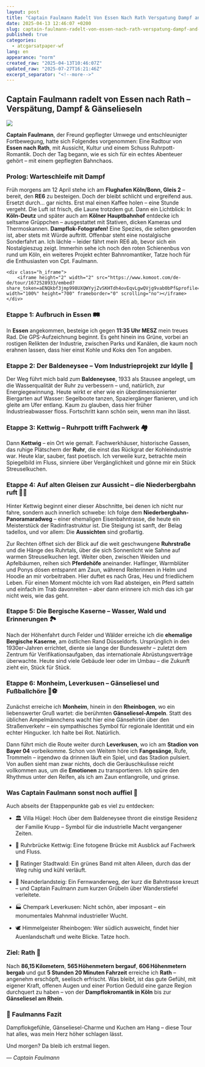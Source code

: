 ```yaml
---
layout: post
title: "Captain Faulmann Radelt Von Essen Nach Rath Verspatung Dampf and Ganselieseln"
date: 2025-04-13 12:46:07 +0200
slug: captain-faulmann-radelt-von-essen-nach-rath-verspatung-dampf-and-ganselieseln
published: true
categories:
  - atcgarsatpaper-wf
lang: en
appearance: "norm"
created_raw: "2025-04-13T10:46:07Z"
updated_raw: "2025-07-27T16:21:46Z"
excerpt_separator: "<!--more-->"
---
```

## Captain Faulmann radelt von Essen nach Rath – Verspätung, Dampf & Gänselieseln

![](https://pxscdn.com/public/m/_v2/607467830790472239/6ac28a0f2-92b4f8/oHsZJKdK2svw/5NzEpj4yfnIVfEdjscuWtdOCdTUjyIMyZPwJHHRX.png)

&#x20;**Captain Faulmann**, der Freund gepflegter Umwege und entschleunigter Fortbewegung, hatte sich Folgendes vorgenommen: Eine Radtour von **Essen nach Rath**, mit Aussicht, Kultur und einem Schuss Ruhrpott-Romantik. Doch der Tag begann, wie es sich für ein echtes Abenteuer gehört – mit einem gepflegten Bahnchaos.

### Prolog: Warteschleife mit Dampf

Früh morgens am 12 April stehe ich am **Flughafen Köln/Bonn, Gleis 2** – bereit, den **RE6** zu besteigen. Doch der bleibt schlicht und ergreifend aus. Ersetzt durch... gar nichts. Erst mal einen Kaffee holen – eine Stunde vergeht. Die Luft ist frisch, die Laune trotzdem gut. Dann ein Lichtblick: In **Köln-Deutz** und später auch am **Kölner Hauptbahnhof** entdecke ich seltsame Grüppchen – ausgestattet mit Stativen, dicken Kameras und Thermoskannen. **Dampflok-Fotografen!** Eine Spezies, die selten geworden ist, aber stets mit Würde auftritt. Offenbar steht eine nostalgische Sonderfahrt an. Ich lächle – leider fährt mein RE6 ab, bevor sich ein Nostalgieszug zeigt. Immerhin sehe ich noch den roten Schienenbus von rund um Köln, ein weiteres Projekt echter Bahnromantiker, Tatze hoch für die Enthusiasten von Cpt. Faulmann.

    <div class="h_iframe">
        <iframe height="2" width="2" src="https://www.komoot.com/de-de/tour/1672528933/embed?share_token=aENQkbf3jmp998UXQWYyjZvSKHTdh4ovEqvLgwQVjg9vab0bPf&profile=1&gallery=1" width="100%" height="700" frameborder="0" scrolling="no"></iframe>
    </div>
</div>

### Etappe 1: Aufbruch in Essen 🛤️

In **Essen** angekommen, besteige ich gegen **11:35 Uhr MESZ** mein treues Rad. Die GPS-Aufzeichnung beginnt. Es geht hinein ins Grüne, vorbei an rostigen Relikten der Industrie, zwischen Parks und Kanälen, die kaum noch erahnen lassen, dass hier einst Kohle und Koks den Ton angaben.

### Etappe 2: Der Baldeneysee – Vom Industrieprojekt zur Idylle 🌊

Der Weg führt mich bald zum **Baldeneysee**, 1933 als Stausee angelegt, um die Wasserqualität der Ruhr zu verbessern – und, natürlich, zur Energiegewinnung. Heute wirkt er eher wie ein überdimensionierter Biergarten auf Wasser: Segelboote tanzen, Spaziergänger flanieren, und ich gleite am Ufer entlang. Kaum zu glauben, dass hier früher Industrieabwasser floss. Fortschritt kann schön sein, wenn man ihn lässt.

### Etappe 3: Kettwig – Ruhrpott trifft Fachwerk 🏘️

Dann **Kettwig** – ein Ort wie gemalt. Fachwerkhäuser, historische Gassen, das ruhige Plätschern der **Ruhr**, die einst das Rückgrat der Kohleindustrie war. Heute klar, sauber, fast poetisch. Ich verweile kurz, betrachte mein Spiegelbild im Fluss, sinniere über Vergänglichkeit und gönne mir ein Stück Streuselkuchen.

### Etappe 4: Auf alten Gleisen zur Aussicht – die Niederbergbahn ruft 🚴‍♂️

Hinter Kettwig beginnt einer dieser Abschnitte, bei denen ich nicht nur fahre, sondern auch innerlich schwebe: Ich folge dem **Niederbergbahn-Panoramaradweg** – einer ehemaligen Eisenbahntrasse, die heute ein Meisterstück der Radinfrastruktur ist. Die Steigung ist sanft, der Belag tadellos, und vor allem: Die **Aussichten** sind großartig.

Zur Rechten öffnet sich der Blick auf die weit geschwungene **Ruhrstraße** und die Hänge des Ruhrtals, über die sich Sonnenlicht wie Sahne auf warmen Streuselkuchen legt. Weiter oben, zwischen Weiden und Apfelbäumen, reihen sich **Pferdehöfe** aneinander. Haflinger, Warmblüter und Ponys dösen entspannt am Zaun, während Reiterinnen in Helm und Hoodie an mir vorbeitraben. Hier duftet es nach Gras, Heu und friedlichem Leben. Für einen Moment möchte ich vom Rad absteigen, ein Pferd satteln und einfach im Trab davonreiten – aber dann erinnere ich mich das ich gar nicht weis, wie das geht.

### Etappe 5: Die Bergische Kaserne – Wasser, Wald und Erinnerungen 🏞️

Nach der Höhenfahrt durch Felder und Wälder erreiche ich die **ehemalige Bergische Kaserne**, am östlichen Rand Düsseldorfs. Ursprünglich in den 1930er-Jahren errichtet, diente sie lange der Bundeswehr – zuletzt dem Zentrum für Verifikationsaufgaben, das internationale Abrüstungsverträge überwachte. Heute sind viele Gebäude leer oder im Umbau – die Zukunft zieht ein, Stück für Stück.

### Etappe 6: Monheim, Leverkusen – Gänseliesel und Fußballchöre 🦆⚽

Zunächst erreiche ich **Monheim**, hinein in den **Rheinbogen**, wo ein liebenswerter Gruß wartet: die berühmten **Gänseliesel-Ampeln**. Statt des üblichen Ampelmännchens wacht hier eine Gänsehirtin über den Straßenverkehr – ein sympathisches Symbol für regionale Identität und ein echter Hingucker. Ich halte bei Rot. Natürlich.

Dann führt mich die Route weiter durch **Leverkusen**, wo ich am **Stadion von Bayer 04** vorbeikomme. Schon von Weitem höre ich **Fangesänge**, Rufe, Trommeln – irgendwo da drinnen läuft ein Spiel, und das Stadion pulsiert. Von außen sieht man zwar nichts, doch die Geräuschkulisse reicht vollkommen aus, um die **Emotionen** zu transportieren. Ich spüre den Rhythmus unter den Reifen, als ich am Zaun entlangrolle, und grinse.&#x20;

### Was Captain Faulmann sonst noch auffiel 🧭

Auch abseits der Etappenpunkte gab es viel zu entdecken:

* 🏛️ Villa Hügel: Hoch über dem Baldeneysee thront die einstige Residenz der Familie Krupp – Symbol für die industrielle Macht vergangener Zeiten.

* 🌉 Ruhrbrücke Kettwig: Eine fotogene Brücke mit Ausblick auf Fachwerk und Fluss.

* 🌲 Ratinger Stadtwald: Ein grünes Band mit alten Alleen, durch das der Weg ruhig und kühl verläuft.

* 🧭 Neanderlandsteig: Ein Fernwanderweg, der kurz die Bahntrasse kreuzt – und Captain Faulmann zum kurzen Grübeln über Wanderstiefel verleitete.

* 🏭 Chempark Leverkusen: Nicht schön, aber imposant – ein monumentales Mahnmal industrieller Wucht.

* 🕊️ Himmelgeister Rheinbogen: Wer südlich ausweicht, findet hier Auenlandschaft und weite Blicke. Tatze hoch.

### Ziel: Rath 🏁

Nach **86,15 Kilometern**, **565 Höhenmetern bergauf**, **606 Höhenmetern bergab** und gut **5 Stunden 20 Minuten Fahrzeit** erreiche ich **Rath** – angenehm erschöpft, seelisch erfrischt. Was bleibt, ist das gute Gefühl, mit eigener Kraft, offenen Augen und einer Portion Geduld eine ganze Region durchquert zu haben – von der **Dampflokromantik in Köln** bis zur **Gänseliesel am Rhein**.

### 🧢 Faulmanns Fazit

Dampflokgefühle, Gänseliesel-Charme und Kuchen am Hang – diese Tour hat alles, was mein Herz höher schlagen lässt.   

Und morgen? Da bleib ich erstmal liegen.

— *Captain Faulmann*



